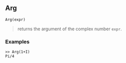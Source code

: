 ## Arg

```
Arg(expr)
```

> returns the argument of the complex number `expr`.

### Examples
``` 
>> Arg(1+I)   
Pi/4
```  
